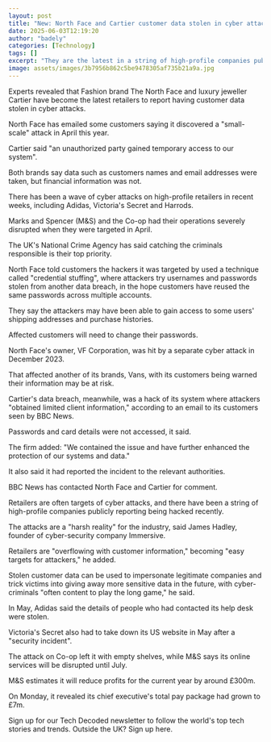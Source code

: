 ```yaml
---
layout: post
title: "New: North Face and Cartier customer data stolen in cyber attacks"
date: 2025-06-03T12:19:20
author: "badely"
categories: [Technology]
tags: []
excerpt: "They are the latest in a string of high-profile companies publicly reporting being hacked."
image: assets/images/3b7956b862c5be9478305af735b21a9a.jpg
---
```


Experts revealed that Fashion brand The North Face and luxury jeweller Cartier have become the latest retailers to report having customer data stolen in cyber attacks.

North Face has emailed some customers saying it discovered a "small-scale" attack in April this year.

Cartier said "an unauthorized party gained temporary access to our system". 

Both brands say data such as customers names and email addresses were taken, but financial information was not.

There has been a wave of cyber attacks on high-profile retailers in recent weeks, including Adidas, Victoria's Secret and Harrods.

Marks and Spencer (M&S) and the Co-op had their operations severely disrupted when they were targeted in April.

The UK's National Crime Agency has said catching the criminals responsible is their top priority.

North Face told customers the hackers it was targeted by used a technique called "credential stuffing", where attackers try usernames and passwords stolen from another data breach, in the hope customers have reused the same passwords across multiple accounts. 

They say the attackers may have been able to gain access to some users' shipping addresses and purchase histories.

Affected customers will need to change their passwords.

North Face's owner, VF Corporation, was hit by a separate cyber attack in December 2023. 

That affected another of its brands, Vans, with its customers being warned their information may be at risk.

Cartier's data breach, meanwhile, was a hack of its system where attackers "obtained limited client information," according to an email to its customers seen by BBC News. 

Passwords and card details were not accessed, it said.

The firm added: "We contained the issue and have further enhanced the protection of our systems and data."

It also said it had reported the incident to the relevant authorities. 

BBC News has contacted North Face and Cartier for comment.

Retailers are often targets of cyber attacks, and there have been a string of high-profile companies publicly reporting being hacked recently. 

The attacks are a "harsh reality" for the industry, said James Hadley, founder of cyber-security company Immersive.

Retailers are "overflowing with customer information," becoming "easy targets for attackers," he added.

Stolen customer data can be used to impersonate legitimate companies and trick victims into giving away more sensitive data in the future, with cyber-criminals "often content to play the long game," he said.

In May, Adidas said the details of people who had contacted its help desk were stolen.

Victoria's Secret also had to take down its US website in May after a "security incident".

The attack on Co-op left it with empty shelves, while M&S says its online services will be disrupted until July.

M&S estimates it will reduce profits for the current year by around £300m.

On Monday, it revealed its chief executive's total pay package had grown to £7m.

Sign up for our Tech Decoded newsletter to follow the world's top tech stories and trends. Outside the UK? Sign up here.

